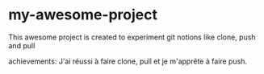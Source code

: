 # my-awesome-project

This awesome project is created to experiment git notions like clone, push and pull

achievements: J'ai réussi à faire clone, pull et je m'apprête à faire push.